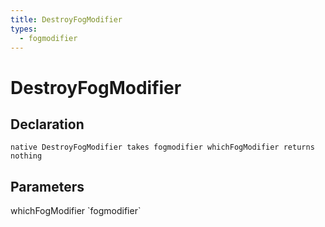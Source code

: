```yaml
---
title: DestroyFogModifier
types:
  - fogmodifier
---
```


# DestroyFogModifier

## Declaration

```
native DestroyFogModifier takes fogmodifier whichFogModifier returns nothing
```

## Parameters
<dl>
  <dt>whichFogModifier `fogmodifier`</dt>
  <dd></dd>
</dl>